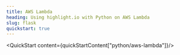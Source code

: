 ```yaml
---
title: AWS Lambda
heading: Using highlight.io with Python on AWS Lambda
slug: flask
quickstart: true
---
```


<QuickStart content={quickStartContent["python/aws-lambda"]}/>
